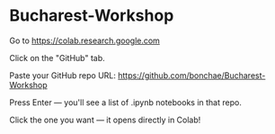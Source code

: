 # Bucharest-Workshop

Go to https://colab.research.google.com

Click on the "GitHub" tab.

Paste your GitHub repo URL: https://github.com/bonchae/Bucharest-Workshop 

Press Enter — you'll see a list of .ipynb notebooks in that repo.

Click the one you want — it opens directly in Colab!

